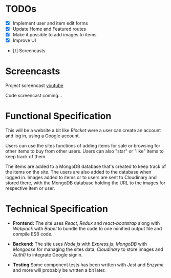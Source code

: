 # TODOs

-   [x] Implement user and item edit forms
-   [x] Update Home and Featured routes
-   [x] Make it possible to add images to items
-   [x] Improve UI
-   [/] Screencasts

# Screencasts

Project screencast [youtube](https://www.youtube.com/watch?v=SVw91nmwZks)

Code screencast coming...

# Functional Specification

This will be a website a bit like _Blocket_ were a user can create an account and log in, using a Google account.

Users can use the sites functions of adding items for sale or browsing for other items to buy from other users. Users can also "star" or "like" items to keep track of them.

The items are added to a MongoDB database that's created to keep track of the items on the site. The users are also added to the database when logged in. Images added to items or to users are sent to Cloudinary and stored there, with the MongoDB database holding the URL to the images for respective item or user.

# Technical Specification

-   **Frontend:** The site uses _React_, _Redux_ and _react-bootstrap_ along with _Webpack_ with _Babel_ to bundle the code to one minified output file and compile ES6 code.

-   **Backend:** The site uses _Node.js_ with _Express.js_, _MongoDB_ with _Mongoose_ for managing the sites data, _Cloudinary_ to store images and _Auth0_ to integrate Google signin.

-   **Testing** Some component tests has been written with _Jest_ and _Enzyme_ and more will probably be written a bit later.

